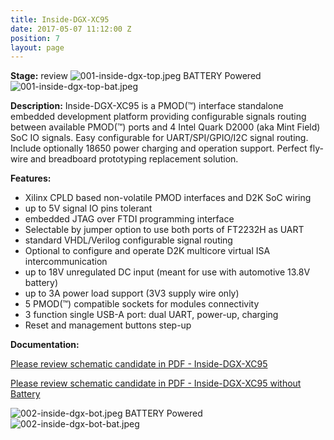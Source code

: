 ```yaml
---
title: Inside-DGX-XC95
date: 2017-05-07 11:12:00 Z
position: 7
layout: page
---
```


**Stage:** review
![001-inside-dgx-top.jpeg](/uploads/Inside-DGX-XC95/001-inside-dgx-top.jpeg)
BATTERY Powered
![001-inside-dgx-top-bat.jpeg](/uploads/Inside-DGX-XC95/001-inside-dgx-top-bat.jpeg)

**Description:**
Inside-DGX-XC95 is a PMOD(™) interface standalone embedded development platform providing configurable signals routing between available PMOD(™) ports and 4 Intel Quark D2000 (aka Mint Field) SoC IO signals. Easy configurable for UART/SPI/GPIO/I2C signal routing. Include optionally 18650 power charging and operation support. Perfect fly-wire and breadboard prototyping replacement solution.

**Features:**
* Xilinx CPLD based non-volatile PMOD interfaces and D2K SoC wiring
* up to 5V signal IO pins tolerant
* embedded JTAG over FTDI programming interface
* Selectable by jumper option to use both ports of FT2232H as UART
* standard VHDL/Verilog configurable signal routing
* Optional to configure and operate D2K multicore virtual ISA intercommunication
* up to 18V unregulated DC input (meant for use with automotive 13.8V battery)
* up to 3A power load support (3V3 supply wire only)
* 5 PMOD(™) compatible sockets for modules connectivity
* 3 function single USB-A port: dual UART, power-up, charging
* Reset and management buttons step-up

**Documentation:**

[Please review schematic candidate in PDF - Inside-DGX-XC95](/uploads/Inside-DGX-XC95/Inside-DGX-XC95.pdf)

[Please review schematic candidate in PDF - Inside-DGX-XC95 without Battery](/uploads/Inside-DGX-XC95/Inside-DGX-XC95-noBattery.pdf)

![002-inside-dgx-bot.jpeg](/uploads/Inside-DGX-XC95/002-inside-dgx-bot.jpeg)
BATTERY Powered
![002-inside-dgx-bot-bat.jpeg](/uploads/Inside-DGX-XC95/002-inside-dgx-bot-bat.jpeg)